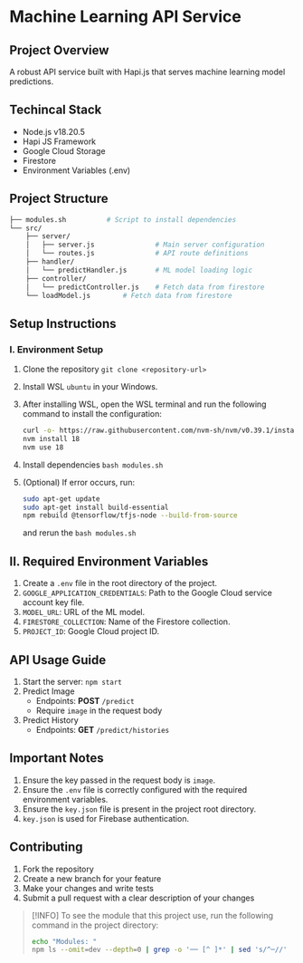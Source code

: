 # Machine Learning API Service

## Project Overview

A robust API service built with Hapi.js that serves machine learning model predictions.

## Techincal Stack

- Node.js v18.20.5
- Hapi JS Framework
- Google Cloud Storage
- Firestore
- Environment Variables (.env)

## Project Structure

```bash
├── modules.sh          # Script to install dependencies
└── src/
    ├── server/
    │   ├── server.js               # Main server configuration
    │   └── routes.js               # API route definitions
    ├── handler/
    │   └── predictHandler.js       # ML model loading logic
    ├── controller/
    │   └── predictController.js    # Fetch data from firestore
    └── loadModel.js        # Fetch data from firestore
```

## Setup Instructions

### I. Environment Setup

1. Clone the repository `git clone <repository-url>`
2. Install WSL `ubuntu` in your Windows.
3. After installing WSL, open the WSL terminal and run the following command to install the configuration:

    ```bash
    curl -o- https://raw.githubusercontent.com/nvm-sh/nvm/v0.39.1/install.sh | bash
    nvm install 18
    nvm use 18
    ```

4. Install dependencies `bash modules.sh`
5. (Optional) If error occurs, run:

    ```bash
    sudo apt-get update
    sudo apt-get install build-essential
    npm rebuild @tensorflow/tfjs-node --build-from-source
    ```

    and rerun the `bash modules.sh`

## II. Required Environment Variables

1. Create a `.env` file in the root directory of the project.
2. `GOOGLE_APPLICATION_CREDENTIALS`: Path to the Google Cloud service account key file.
3. `MODEL_URL`: URL of the ML model.
4. `FIRESTORE_COLLECTION`: Name of the Firestore collection.
5. `PROJECT_ID`: Google Cloud project ID.

## API Usage Guide

1. Start the server: `npm start`
2. Predict Image
    - Endpoints: **POST** `/predict`
    - Require `image` in the request body
3. Predict History
    - Endpoints: **GET** `/predict/histories`

## Important Notes

1. Ensure the key passed in the request body is `image`.
2. Ensure the `.env` file is correctly configured with the required environment variables.
3. Ensure the `key.json` file is present in the project root directory.
4. `key.json` is used for Firebase authentication.

## Contributing

1. Fork the repository
2. Create a new branch for your feature
3. Make your changes and write tests
4. Submit a pull request with a clear description of your changes

> [!INFO]
> To see the module that this project use, run the following command in the project directory:
>
> ```bash
> echo "Modules: "
> npm ls --omit=dev --depth=0 | grep -o '── [^ ]*' | sed 's/^─//'
> ```
